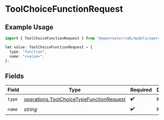 # ToolChoiceFunctionRequest

## Example Usage

```typescript
import { ToolChoiceFunctionRequest } from "@openrouter/sdk/models/operations";

let value: ToolChoiceFunctionRequest = {
  type: "function",
  name: "<value>",
};
```

## Fields

| Field                                                                                                | Type                                                                                                 | Required                                                                                             | Description                                                                                          |
| ---------------------------------------------------------------------------------------------------- | ---------------------------------------------------------------------------------------------------- | ---------------------------------------------------------------------------------------------------- | ---------------------------------------------------------------------------------------------------- |
| `type`                                                                                               | [operations.ToolChoiceTypeFunctionRequest](../../models/operations/toolchoicetypefunctionrequest.md) | :heavy_check_mark:                                                                                   | N/A                                                                                                  |
| `name`                                                                                               | *string*                                                                                             | :heavy_check_mark:                                                                                   | N/A                                                                                                  |